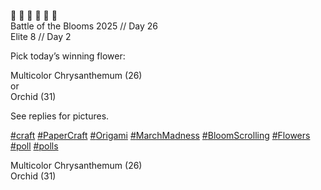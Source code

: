 🌸 🌹 🌻 💐 🌼 🌷  
Battle of the Blooms 2025 // Day 26  
Elite 8 // Day 2

Pick today’s winning flower:

Multicolor Chrysanthemum (26)  
or  
Orchid (31)

See replies for pictures.

[\#<span>craft</span>](https://social.lol/tags/craft) [\#<span>PaperCraft</span>](https://social.lol/tags/PaperCraft) [\#<span>Origami</span>](https://social.lol/tags/Origami) [\#<span>MarchMadness</span>](https://social.lol/tags/MarchMadness) [\#<span>BloomScrolling</span>](https://social.lol/tags/BloomScrolling) [\#<span>Flowers</span>](https://social.lol/tags/Flowers) [\#<span>poll</span>](https://social.lol/tags/poll) [\#<span>polls</span>](https://social.lol/tags/polls)

<radio disabled="disabled">Multicolor Chrysanthemum (26)</radio>  
<radio disabled="disabled">Orchid (31)</radio>